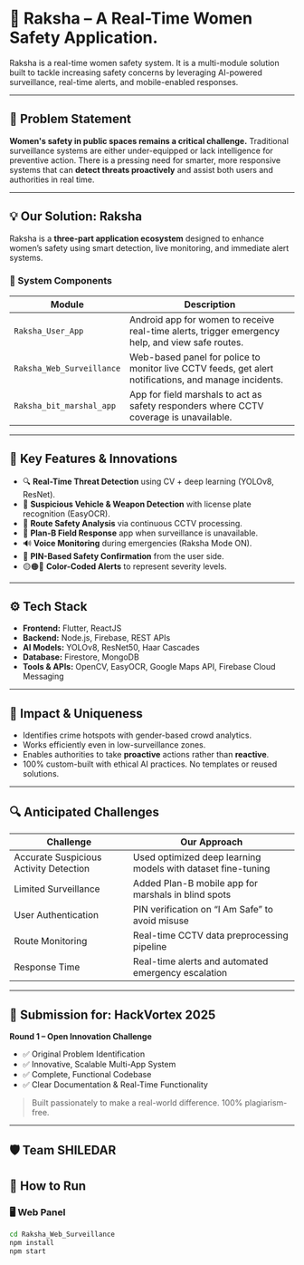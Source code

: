 # 🚨 Raksha – A Real-Time Women Safety Application.

Raksha is a real-time women safety system. It is a multi-module solution built to tackle increasing safety concerns by leveraging AI-powered surveillance, real-time alerts, and mobile-enabled responses.

---

## 🧠 Problem Statement

**Women's safety in public spaces remains a critical challenge.** Traditional surveillance systems are either under-equipped or lack intelligence for preventive action. There is a pressing need for smarter, more responsive systems that can **detect threats proactively** and assist both users and authorities in real time.

---

## 💡 Our Solution: Raksha

Raksha is a **three-part application ecosystem** designed to enhance women’s safety using smart detection, live monitoring, and immediate alert systems.

### 🧩 System Components

| Module                        | Description                                                                 |
|------------------------------|-----------------------------------------------------------------------------|
| `Raksha_User_App`            | Android app for women to receive real-time alerts, trigger emergency help, and view safe routes. |
| `Raksha_Web_Surveillance`    | Web-based panel for police to monitor live CCTV feeds, get alert notifications, and manage incidents. |
| `Raksha_bit_marshal_app`     | App for field marshals to act as safety responders where CCTV coverage is unavailable. |

---

## 🚀 Key Features & Innovations

- 🔍 **Real-Time Threat Detection** using CV + deep learning (YOLOv8, ResNet).
- 🚗 **Suspicious Vehicle & Weapon Detection** with license plate recognition (EasyOCR).
- 📍 **Route Safety Analysis** via continuous CCTV processing.
- 📱 **Plan-B Field Response** app when surveillance is unavailable.
- 🔊 **Voice Monitoring** during emergencies (Raksha Mode ON).
- 🔐 **PIN-Based Safety Confirmation** from the user side.
- 🟡🟠🔴 **Color-Coded Alerts** to represent severity levels.

---

## ⚙ Tech Stack

- **Frontend:** Flutter, ReactJS
- **Backend:** Node.js, Firebase, REST APIs
- **AI Models:** YOLOv8, ResNet50, Haar Cascades
- **Database:** Firestore, MongoDB
- **Tools & APIs:** OpenCV, EasyOCR, Google Maps API, Firebase Cloud Messaging

---

## 🎯 Impact & Uniqueness

- Identifies crime hotspots with gender-based crowd analytics.
- Works efficiently even in low-surveillance zones.
- Enables authorities to take **proactive** actions rather than **reactive**.
- 100% custom-built with ethical AI practices. No templates or reused solutions.

---

## 🔍 Anticipated Challenges

| Challenge | Our Approach |
|----------|----------------|
| Accurate Suspicious Activity Detection | Used optimized deep learning models with dataset fine-tuning |
| Limited Surveillance | Added Plan-B mobile app for marshals in blind spots |
| User Authentication | PIN verification on “I Am Safe” to avoid misuse |
| Route Monitoring | Real-time CCTV data preprocessing pipeline |
| Response Time | Real-time alerts and automated emergency escalation |

---

## 📌 Submission for: HackVortex 2025

**Round 1 – Open Innovation Challenge**

- ✅ Original Problem Identification  
- ✅ Innovative, Scalable Multi-App System  
- ✅ Complete, Functional Codebase  
- ✅ Clear Documentation & Real-Time Functionality  

> Built passionately to make a real-world difference. 100% plagiarism-free.

---

## 🛡 Team SHILEDAR


## 📎 How to Run

### 🖥 Web Panel
```bash
cd Raksha_Web_Surveillance
npm install
npm start
